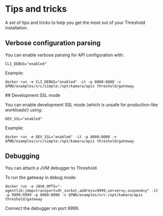 Tips and tricks
===============

A set of tips and tricks to help you get the most out of your Threshold installation.

## Verbose configuration parsing

You can enable verbose parsing for API configuration with:

    CLI_DEBUG="enabled"

Example:

    docker run -e CLI_DEBUG="enabled" -it -p 8080:8080 -v $PWD/examples/src/simple:/opt/kamara/apis threshold/gateway

## Development SSL mode

You can enable development SSL mode (which is unsafe for production-like workloads!) using:

    DEV_SSL="enabled"

Example:

    docker run -e DEV_SSL="enabled" -it -p 8080:8080 -v $PWD/examples/src/simple:/opt/kamara/apis threshold/gateway

## Debugging

You can attach a JVM debugger to Threshold.

To run the gateway in debug mode:

    docker run -e JAVA_OPTS="-agentlib:jdwp=transport=dt_socket,address=9999,server=y,suspend=y" -it -p 9999:9999 -p 8080:8080 -v $PWD/examples/src:/opt/kamara/apis threshold/gateway

Connect the debugger on port 9999.
